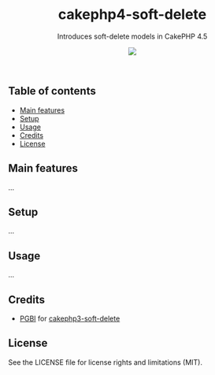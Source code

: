 <h1 align="center">
  cakephp4-soft-delete
</h1>
<p align="center">
  Introduces soft-delete models in CakePHP 4.5<br />
</p>

<p align="center">
    <a href="#"><img src="https://img.shields.io/github/license/dogchef-be/cakephp4-soft-deletee?style=flat-square"></a>
</p>
<br />

## Table of contents

- [Main features](#main-features)
- [Setup](#setup)
- [Usage](#usage)
- [Credits](#credits)
- [License](#license)

## Main features

...

## Setup

...

## Usage

...

## Credits

- [PGBI](https://github.com/PGBI) for [cakephp3-soft-delete](https://github.com/PGBI/cakephp3-soft-delete)

## License

See the LICENSE file for license rights and limitations (MIT).
